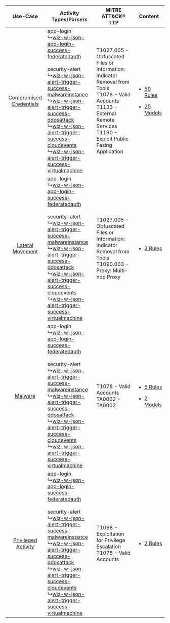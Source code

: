 |    Use-Case    | Activity Types/Parsers    | MITRE ATT&CK® TTP    | Content    |
|:----:| ---- | ---- | ---- |
| [Compromised Credentials](../../../UseCases/uc_compromised_credentials.md) |  app-login<br> ↳[wiz-w-json-app-login-success-federatedauth](Ps/pC_wizwjsonapploginsuccessfederatedauth.md)<br><br> security-alert<br> ↳[wiz-w-json-alert-trigger-success-malwareinstance](Ps/pC_wizwjsonalerttriggersuccessmalwareinstance.md)<br> ↳[wiz-w-json-alert-trigger-success-ddosattack](Ps/pC_wizwjsonalerttriggersuccessddosattack.md)<br> ↳[wiz-w-json-alert-trigger-success-cloudevents](Ps/pC_wizwjsonalerttriggersuccesscloudevents.md)<br> ↳[wiz-w-json-alert-trigger-success-virtualmachine](Ps/pC_wizwjsonalerttriggersuccessvirtualmachine.md)<br> | T1027.005 - Obfuscated Files or Information: Indicator Removal from Tools<br>T1078 - Valid Accounts<br>T1133 - External Remote Services<br>T1190 - Exploit Public Fasing Application<br> | [<ul><li>50 Rules</li></ul><ul><li>25 Models</li></ul>](RM/r_m_wiz_wiz_Compromised_Credentials.md) |
|        [Lateral Movement](../../../UseCases/uc_lateral_movement.md)        |  app-login<br> ↳[wiz-w-json-app-login-success-federatedauth](Ps/pC_wizwjsonapploginsuccessfederatedauth.md)<br><br> security-alert<br> ↳[wiz-w-json-alert-trigger-success-malwareinstance](Ps/pC_wizwjsonalerttriggersuccessmalwareinstance.md)<br> ↳[wiz-w-json-alert-trigger-success-ddosattack](Ps/pC_wizwjsonalerttriggersuccessddosattack.md)<br> ↳[wiz-w-json-alert-trigger-success-cloudevents](Ps/pC_wizwjsonalerttriggersuccesscloudevents.md)<br> ↳[wiz-w-json-alert-trigger-success-virtualmachine](Ps/pC_wizwjsonalerttriggersuccessvirtualmachine.md)<br> | T1027.005 - Obfuscated Files or Information: Indicator Removal from Tools<br>T1090.003 - Proxy: Multi-hop Proxy<br>    | [<ul><li>3 Rules</li></ul>](RM/r_m_wiz_wiz_Lateral_Movement.md)    |
|    [Malware](../../../UseCases/uc_malware.md)    |  app-login<br> ↳[wiz-w-json-app-login-success-federatedauth](Ps/pC_wizwjsonapploginsuccessfederatedauth.md)<br><br> security-alert<br> ↳[wiz-w-json-alert-trigger-success-malwareinstance](Ps/pC_wizwjsonalerttriggersuccessmalwareinstance.md)<br> ↳[wiz-w-json-alert-trigger-success-ddosattack](Ps/pC_wizwjsonalerttriggersuccessddosattack.md)<br> ↳[wiz-w-json-alert-trigger-success-cloudevents](Ps/pC_wizwjsonalerttriggersuccesscloudevents.md)<br> ↳[wiz-w-json-alert-trigger-success-virtualmachine](Ps/pC_wizwjsonalerttriggersuccessvirtualmachine.md)<br> | T1078 - Valid Accounts<br>TA0002 - TA0002<br>    | [<ul><li>5 Rules</li></ul><ul><li>2 Models</li></ul>](RM/r_m_wiz_wiz_Malware.md)    |
|     [Privileged Activity](../../../UseCases/uc_privileged_activity.md)     |  app-login<br> ↳[wiz-w-json-app-login-success-federatedauth](Ps/pC_wizwjsonapploginsuccessfederatedauth.md)<br><br> security-alert<br> ↳[wiz-w-json-alert-trigger-success-malwareinstance](Ps/pC_wizwjsonalerttriggersuccessmalwareinstance.md)<br> ↳[wiz-w-json-alert-trigger-success-ddosattack](Ps/pC_wizwjsonalerttriggersuccessddosattack.md)<br> ↳[wiz-w-json-alert-trigger-success-cloudevents](Ps/pC_wizwjsonalerttriggersuccesscloudevents.md)<br> ↳[wiz-w-json-alert-trigger-success-virtualmachine](Ps/pC_wizwjsonalerttriggersuccessvirtualmachine.md)<br> | T1068 - Exploitation for Privilege Escalation<br>T1078 - Valid Accounts<br>    | [<ul><li>2 Rules</li></ul>](RM/r_m_wiz_wiz_Privileged_Activity.md)    |